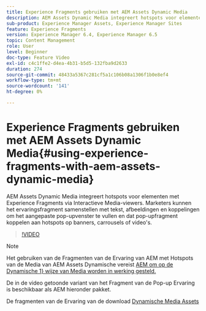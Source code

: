 ```yaml
---
title: Experience Fragments gebruiken met AEM Assets Dynamic Media
description: AEM Assets Dynamic Media integreert hotspots voor elementen met Experience Fragments via Interactieve Media-viewers. Marketers kunnen het ervaringsfragment samenstellen met tekst, afbeeldingen en koppelingen om het aangepaste pop-upvenster te vullen en dat pop-upfragment koppelen aan hotspots op banners, carrousels of video's.
sub-product: Experience Manager Assets, Experience Manager Sites
feature: Experience Fragments
version: Experience Manager 6.4, Experience Manager 6.5
topic: Content Management
role: User
level: Beginner
doc-type: Feature Video
exl-id: c4c1ffe2-d4ea-4b31-b5d5-132fba9d2633
duration: 274
source-git-commit: 48433a5367c281cf5a1c106b08a1306f1b0e8ef4
workflow-type: tm+mt
source-wordcount: '141'
ht-degree: 0%

---
```


# Experience Fragments gebruiken met AEM Assets Dynamic Media{#using-experience-fragments-with-aem-assets-dynamic-media}

AEM Assets Dynamic Media integreert hotspots voor elementen met Experience Fragments via Interactieve Media-viewers. Marketers kunnen het ervaringsfragment samenstellen met tekst, afbeeldingen en koppelingen om het aangepaste pop-upvenster te vullen en dat pop-upfragment koppelen aan hotspots op banners, carrousels of video&#39;s.

>[!VIDEO](https://video.tv.adobe.com/v/22115?quality=12&learn=on)

>[!NOTE]
>
>Het gebruiken van de Fragmenten van de Ervaring van AEM met Hotspots van de Media van AEM Assets Dynamische vereist [ AEM om op de Dynamische 1&rbrace; wijze van Media worden in werking gesteld.](https://experienceleague.adobe.com/docs/)

De in de video getoonde variant van het Fragment van de Pop-up Ervaring is beschikbaar als AEM hieronder pakket.

De fragmenten van de Ervaring van de download [ Dynamische Media Assets ](assets/experience-fragmentsdynamic-mediaassets-100.zip)
